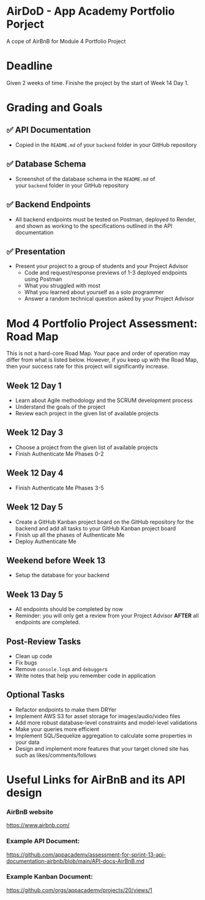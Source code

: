 # AirDoD - App Academy Portfolio Porject
A cope of AirBnB for Module 4 Portfolio Project

# Deadline

Given 2 weeks of time. Finishe the project by the start of Week 14 Day 1.

# Grading and Goals

## **✅ API Documentation**

- Copied in the `README.md` of your `backend` folder in your GitHub repository

## **✅ Database Schema**

- Screenshot of the database schema in the `README.md` of your `backend` folder in your GitHub repository

## **✅ Backend Endpoints**

- All backend endpoints must be tested on Postman, deployed to Render, and shown as working to the specifications outlined in the API documentation

## **✅ Presentation**

- Present your project to a group of students and your Project Advisor
    - Code and request/response previews of 1-3 deployed endpoints using Postman
    - What you struggled with most
    - What you learned about yourself as a solo programmer
    - Answer a random technical question asked by your Project Advisor

# **Mod 4 Portfolio Project Assessment: Road Map**

This is not a hard-core Road Map. Your pace and order of operation may differ from what is listed below. However, if you keep up with the Road Map, then your success rate for this project will significantly increase.

## **Week 12 Day 1**

- Learn about Agile methodology and the SCRUM development process
- Understand the goals of the project
- Review each project in the given list of available projects

## **Week 12 Day 3**

- Choose a project from the given list of available projects
- Finish Authenticate Me Phases 0-2

## **Week 12 Day 4**

- Finish Authenticate Me Phases 3-5

## **Week 12 Day 5**

- Create a GitHub Kanban project board on the GitHub repository for the backend and add all tasks to your GitHub Kanban project board
- Finish up all the phases of Authenticate Me
- Deploy Authenticate Me

## **Weekend before Week 13**

- Setup the database for your backend

## **Week 13 Day 5**

- All endpoints should be completed by now
- Reminder: you will only get a review from your Project Advisor **AFTER** all endpoints are completed.

## **Post-Review Tasks**

- Clean up code
- Fix bugs
- Remove `console.log`s and `debugger`s
- Write notes that help you remember code in application

## **Optional Tasks**

- Refactor endpoints to make them DRYer
- Implement AWS S3 for asset storage for images/audio/video files
- Add more robust database-level constraints and model-level validations
- Make your queries more efficient
- Implement SQL/Sequelize aggregation to calculate some properties in your data
- Design and implement more features that your target cloned site has such as likes/comments/follows

# Useful Links for AirBnB and its API design

### AirBnB website
https://www.airbnb.com/

### Example API Document:

https://github.com/appacademy/assessment-for-sprint-13-api-documentation-airbnb/blob/main/API-docs-AirBnB.md

### Example Kanban Document:

https://github.com/orgs/appacademy/projects/20/views/1
